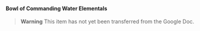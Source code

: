 #### Bowl of Commanding Water Elementals

> **Warning**
> This item has not yet been transferred from the Google Doc.
